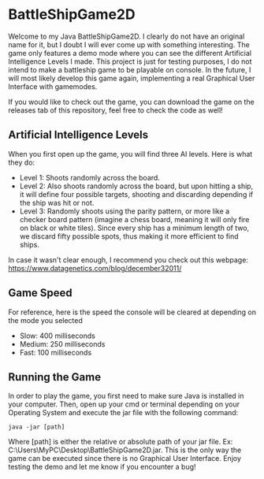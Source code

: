 # BattleShipGame2D
Welcome to my Java BattleShipGame2D. I clearly do not have an original name for it, but I doubt I will ever come up with something interesting. The game only features a demo mode where you can see the different Artificial Intelligence Levels I made. This project is just for testing purposes, I do not intend to make a battleship game to be playable on console. In the future, I will most likely develop this game again, implementing a real Graphical User Interface with gamemodes.

If you would like to check out the game, you can download the game on the releases tab of this repository, feel free to check the code as well!

## Artificial Intelligence Levels
When you first open up the game, you will find three AI levels. Here is what they do:
* Level 1: Shoots randomly across the board.
* Level 2: Also shoots randomly across the board, but upon hitting a ship, it will define four possible targets, shooting and discarding depending if the ship was hit or not.
* Level 3: Randomly shoots using the parity pattern, or more like a checker board pattern (imagine a chess board, meaning it will only fire on black or white tiles). Since every ship has a minimum length of two, we discard fifty possible spots, thus making it more efficient to find ships.

In case it wasn't clear enough, I recommend you check out this webpage: https://www.datagenetics.com/blog/december32011/

## Game Speed
For reference, here is the speed the console will be cleared at depending on the mode you selected
* Slow: 400 milliseconds
* Medium: 250 milliseconds
* Fast: 100 milliseconds

## Running the Game
In order to play the game, you first need to make sure Java is installed in your computer. Then, open up your cmd or terminal depending on your Operating System and execute the jar file with the following command:
```
java -jar [path]
```
Where [path] is either the relative or absolute path of your jar file. Ex: C:\Users\MyPC\Desktop\BattleShipGame2D.jar.
This is the only way the game can be executed since there is no Graphical User Interface. Enjoy testing the demo and let me know if you encounter a bug!
